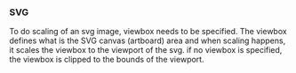 ### SVG
To do scaling of an svg image, viewbox needs to be specified. The viewbox defines what is the SVG canvas (artboard) area and when scaling happens, it scales the viewbox to the viewport of the svg. if no viewbox is specified, the viewbox is clipped to the bounds of the viewport.